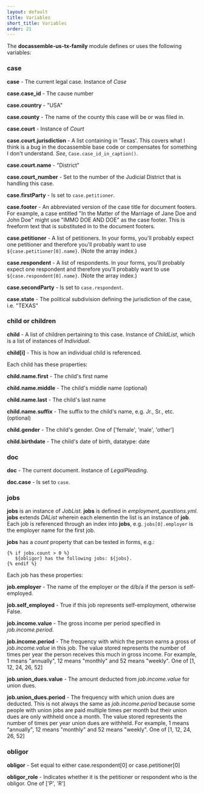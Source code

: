 ```yaml
---
layout: default
title: Variables
short_title: Variables
order: 21
---
```


The **docassemble-us-tx-family** module defines or uses the following variables:

### case

**case** - The current legal case. Instance of *Case*

**case.case_id** - The cause number

**case.country** - "USA"

**case.county** - The name of the county this case will be or was filed in.

**case.court** - Instance of *Court*

**case.court.jurisdiction** - A list containing in 'Texas'. This covers what I think is a bug in the docassemble base code or compensates for something I don't understand. *See*, ```Case.case_id_in_caption()```.

**case.court.name** - "District"

**case.court_number** - Set to the number of the Judicial District that is handling this case.

**case.firstParty** - Is set to ```case.petitioner```.

**case.footer** - An abbreviated version of the case title for document footers. For example, a case entitled "In the Matter of the Marriage of Jane Doe and John Doe" might use "IMMO DOE AND DOE" as the case footer. This is freeform text that is substituted in to the document footers.

**case.petitioner** - A list of petitioners. In your forms, you'll probably expect one petitioner and therefore you'll probably want to use ```${case.petitioner[0].name}```. (Note the array index.)

**case.respondent** - A list of respondents. In your forms, you'll probably expect one respondent and therefore you'll probably want to use ```${case.respondent[0].name}```. (Note the array index.)

**case.secondParty** - Is set to ```case.respondent```.

**case.state** - The political subdivision defining the jurisdiction of the case, i.e. "TEXAS"

### child or children

**child** - A list of children pertaining to this case. Instance of *ChildList*, which is a list of instances of *Individual*.

**child[i]** - This is how an individual child is referenced.

Each child has these properties:

**child.name.first** - The child's first name

**child.name.middle** - The child's middle name (optional)

**child.name.last** - The child's last name

**child.name.suffix** - The suffix to the child's name, e.g. Jr., Sr., etc. (optional)

**child.gender** - The child's gender. One of ['female', 'male', 'other']

**child.birthdate** - The child's date of birth, datatype: date

### doc

**doc** - The current document. Instance of *LegalPleading*.

**doc.case** - Is set to ```case```.

### jobs

**jobs** is an instance of *JobList*. **jobs** is defined in *employment_questions.yml*. **jobs** extends *DAList* wherein each elementin the list is an instance of **job**. Each job is referenced through an index into **jobs**, e.g. ```jobs[0].employer``` is the employer name for the first job.

**jobs** has a *count* property that can be tested in forms, e.g.:

```
{% if jobs.count > 0 %}
   ${obligor} has the following jobs: ${jobs}.
{% endif %}
```

Each job has these properties:

**job.employer** - The name of the employer or the d/b/a if the person is self-employed.

**job.self_employed** - True if this job represents self-employment, otherwise False.

**job.income.value** - The gross income per period specified in *job.income.period*.

**job.income.period** - The frequency with which the person earns a gross of *job.income.value* in this job. The value stored represents the number of times per year the person receives this much in gross income. For example, 1 means "annually", 12 means "monthly" and 52 means "weekly". One of [1, 12, 24, 26, 52]

**job.union_dues.value** - The amount deducted from *job.income.value* for union dues.

**job.union_dues.period** - The frequency with which union dues are deducted. This is not always the same as *job.income.period* because some people with union jobs are paid multiple times per month but their union dues are only withheld once a month. The value stored represents the number of times per year union dues are withheld. For example, 1 means "annually", 12 means "monthly" and 52 means "weekly". One of [1, 12, 24, 26, 52]

### obligor

**obligor** - Set equal to either case.respondent[0] or case.petitioner[0]

**obligor_role** - Indicates whether it is the petitioner or respondent who is the obligor. One of ['P', 'R']
